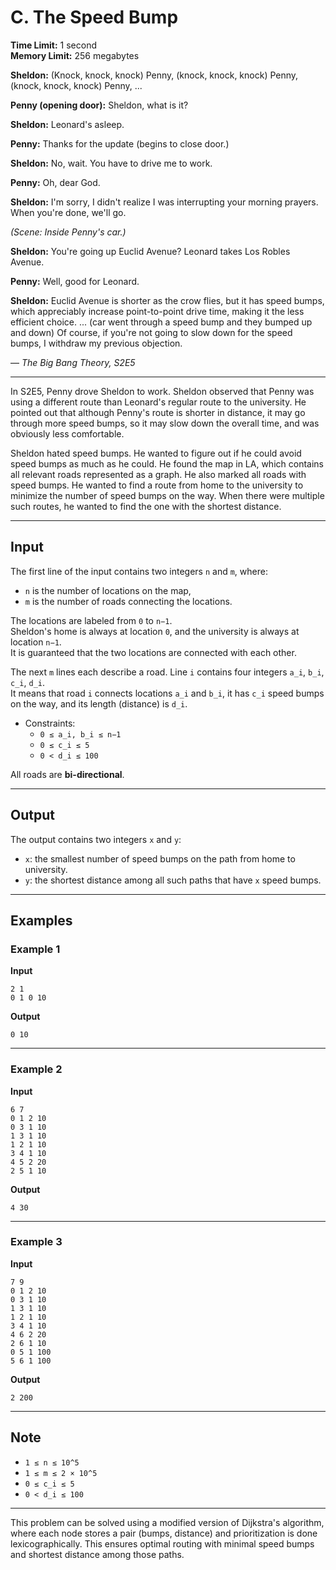 # C. The Speed Bump

**Time Limit:** 1 second  
**Memory Limit:** 256 megabytes

**Sheldon:** (Knock, knock, knock) Penny, (knock, knock, knock) Penny, (knock, knock, knock) Penny, ...

**Penny (opening door):** Sheldon, what is it?

**Sheldon:** Leonard's asleep.

**Penny:** Thanks for the update (begins to close door.)

**Sheldon:** No, wait. You have to drive me to work.

**Penny:** Oh, dear God.

**Sheldon:** I'm sorry, I didn't realize I was interrupting your morning prayers. When you're done, we'll go.

*(Scene: Inside Penny's car.)*

**Sheldon:** You're going up Euclid Avenue? Leonard takes Los Robles Avenue.

**Penny:** Well, good for Leonard.

**Sheldon:** Euclid Avenue is shorter as the crow flies, but it has speed bumps, which appreciably increase point-to-point drive time, making it the less efficient choice. ... (car went through a speed bump and they bumped up and down) Of course, if you're not going to slow down for the speed bumps, I withdraw my previous objection.

— *The Big Bang Theory, S2E5*

---

In S2E5, Penny drove Sheldon to work. Sheldon observed that Penny was using a different route than Leonard's regular route to the university. He pointed out that although Penny's route is shorter in distance, it may go through more speed bumps, so it may slow down the overall time, and was obviously less comfortable.

Sheldon hated speed bumps. He wanted to figure out if he could avoid speed bumps as much as he could. He found the map in LA, which contains all relevant roads represented as a graph. He also marked all roads with speed bumps. He wanted to find a route from home to the university to minimize the number of speed bumps on the way. When there were multiple such routes, he wanted to find the one with the shortest distance.

---

## Input

The first line of the input contains two integers `n` and `m`, where:

- `n` is the number of locations on the map,
- `m` is the number of roads connecting the locations.

The locations are labeled from `0` to `n−1`.  
Sheldon's home is always at location `0`, and the university is always at location `n−1`.  
It is guaranteed that the two locations are connected with each other.

The next `m` lines each describe a road. Line `i` contains four integers `a_i`, `b_i`, `c_i`, `d_i`.  
It means that road `i` connects locations `a_i` and `b_i`, it has `c_i` speed bumps on the way, and its length (distance) is `d_i`.

- Constraints:
  - `0 ≤ a_i, b_i ≤ n−1`
  - `0 ≤ c_i ≤ 5`
  - `0 < d_i ≤ 100`

All roads are **bi-directional**.

---

## Output

The output contains two integers `x` and `y`:

- `x`: the smallest number of speed bumps on the path from home to university.
- `y`: the shortest distance among all such paths that have `x` speed bumps.

---

## Examples

### Example 1

**Input**
```
2 1
0 1 0 10
```

**Output**
```
0 10
```

---

### Example 2

**Input**
```
6 7
0 1 2 10
0 3 1 10
1 3 1 10
1 2 1 10
3 4 1 10
4 5 2 20
2 5 1 10
```

**Output**
```
4 30
```

---

### Example 3

**Input**
```
7 9
0 1 2 10
0 3 1 10
1 3 1 10
1 2 1 10
3 4 1 10
4 6 2 20
2 6 1 10
0 5 1 100
5 6 1 100
```

**Output**
```
2 200
```

---

## Note

- `1 ≤ n ≤ 10^5`  
- `1 ≤ m ≤ 2 × 10^5`  
- `0 ≤ c_i ≤ 5`  
- `0 < d_i ≤ 100`

---

This problem can be solved using a modified version of Dijkstra's algorithm, where each node stores a pair (bumps, distance) and prioritization is done lexicographically. This ensures optimal routing with minimal speed bumps and shortest distance among those paths.
